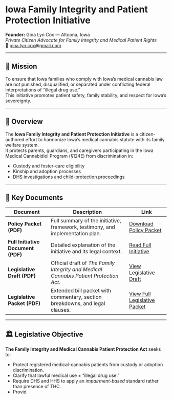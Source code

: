 # Iowa Family Integrity and Patient Protection Initiative

**Founder:** Gina Lyn Cox — Altoona, Iowa  
*Private Citizen Advocate for Family Integrity and Medical Patient Rights*  
📧 gina.lyn.cox@gmail.com  

---

## 🌿 Mission
To ensure that Iowa families who comply with Iowa’s medical cannabis law are not punished, disqualified, or separated under conflicting federal interpretations of “illegal drug use.”  
This initiative promotes patient safety, family stability, and respect for Iowa’s sovereignty.

---

## 🧭 Overview
The **Iowa Family Integrity and Patient Protection Initiative** is a citizen-authored effort to harmonize Iowa’s medical cannabis statute with its family welfare system.  
It protects parents, guardians, and caregivers participating in the Iowa Medical Cannabidiol Program (§124E) from discrimination in:

- Custody and foster-care eligibility  
- Kinship and adoption processes  
- DHS investigations and child-protection proceedings  

---

## 📑 Key Documents

| Document | Description | Link |
|-----------|--------------|------|
| **Policy Packet (PDF)** | Full summary of the initiative, framework, testimony, and implementation plan. | [Download Policy Packet](https://ginalyncox.github.io/iowa-family-integrity/Iowa_Family_Integrity_Policy_Packet.pdf) |
| **Full Initiative Document (PDF)** | Detailed explanation of the initiative and its legal context. | [Read Full Initiative](https://ginalyncox.github.io/iowa-family-integrity/Iowa_Family_Integrity_Initiative.pdf) |
| **Legislative Draft (PDF)** | Official draft of *The Family Integrity and Medical Cannabis Patient Protection Act*. | [View Legislative Draft](https://ginalyncox.github.io/iowa-family-integrity/Family_Integrity_Legislative_Draft.pdf) |
| **Legislative Packet (PDF)** | Extended bill packet with commentary, section breakdowns, and legal clauses. | [View Full Legislative Packet](https://ginalyncox.github.io/iowa-family-integrity/Family_Integrity_and_Medical_Cannabis_Patient_Protection_Act_Packet.pdf) |

---

## 🏛️ Legislative Objective
**The Family Integrity and Medical Cannabis Patient Protection Act** seeks to:
- Protect registered medical-cannabis patients from custody or adoption discrimination.  
- Clarify that lawful medical use ≠ “illegal drug use.”  
- Require DHS and HHS to apply an *impairment-based* standard rather than presence of THC.  
- Provid
